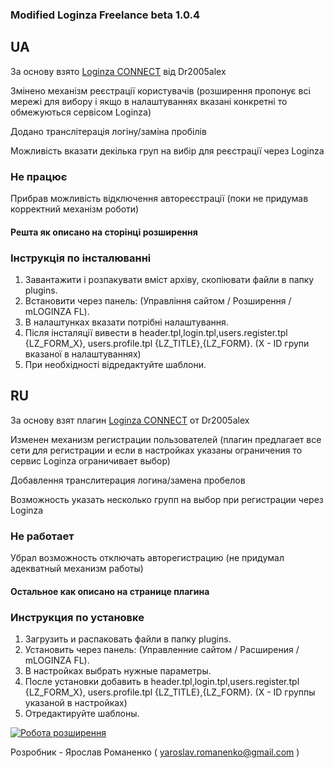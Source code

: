 ### Modified Loginza Freelance beta 1.0.4

## UA

За основу взято [Loginza CONNECT](http://mycotonti.ru/cotonti/extensions/security-authentication/Loginza) від Dr2005alex

Змінено механізм реєстрації користувачів (розширення пропонує всі мережі для вибору і якщо в налаштуваннях вказані конкретні то обмежуються сервісом Loginza)

Додано транслітерація логіну/заміна пробілів

Можливість вказати декілька груп на вибір для реєстрації через Loginza

### Не працює

Прибрав можливість відключення автореєстрації (поки не придумав корректний механізм роботи)

#### Решта як описано на сторінці розширення

### Інструкція по інсталюванні  

1. Завантажити і розпакувати вміст архіву, скопіювати файли в папку plugins. 
2. Встановити через панель: (Управління сайтом / Розширення / mLOGINZA FL).
3. В налаштунках вказати потрібні налаштування.
4. Після інсталяції вивести в header.tpl,login.tpl,users.register.tpl {LZ_FORM_X}, users.profile.tpl {LZ_TITLE},{LZ_FORM}. (X - ID групи вказаної в налаштуваннях)
5. При необхідності відредактуйте шаблони.

## RU

За основу взят плагин [Loginza CONNECT](http://mycotonti.ru/cotonti/extensions/security-authentication/Loginza) от Dr2005alex

Изменен механизм регистрации пользователей (плагин предлагает все сети для регистрации и если в настройках указаны ограничения то сервис Loginza ограничивает выбор)

Добавлення транслитерация логина/замена пробелов

Возможность указать несколько групп на выбор при регистрации через Loginza

### Не работает

Убрал возможность отключать авторегистрацию (не придумал адекватный механизм работы)

#### Остальное как описано на странице плагина

### Инструкция по уcтановке 

1. Загрузить и распаковать файли в папку plugins. 
2. Установить через панель: (Управленние сайтом / Расширения / mLOGINZA FL).
3. В настройках  выбрать нужные параметры.
4. После установки добавить в header.tpl,login.tpl,users.register.tpl {LZ_FORM_X}, users.profile.tpl {LZ_TITLE},{LZ_FORM}. (X - ID группы указаной в настройках)
5. Отредактируйте шаблоны.
 
[![Робота розширення](http://img.youtube.com/vi/vSgSyQ31UE0/0.jpg)](https://www.youtube.com/watch?v=vSgSyQ31UE0)

Розробник - Ярослав Романенко ( yaroslav.romanenko@gmail.com )